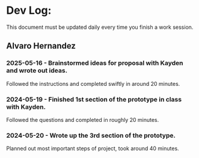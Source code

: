 # Dev Log:

This document must be updated daily every time you finish a work session.

## Alvaro Hernandez

### 2025-05-16 - Brainstormed ideas for proposal with Kayden and wrote out ideas.
Followed the instructions and completed swiftly in around 20 minutes.

### 2024-05-19 - Finished 1st section of the prototype in class with Kayden.
Followed the questions and completed in roughly 20 minutes.

### 2024-05-20 - Wrote up the 3rd section of the prototype.
Planned out most important steps of project, took around 40 minutes.
